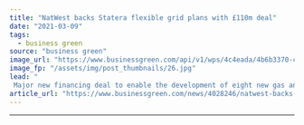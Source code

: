```yaml
---
title: "NatWest backs Statera flexible grid plans with £110m deal"
date: "2021-03-09"
tags: 
  - business green
source: "business green"
image_url: "https://www.businessgreen.com/api/v1/wps/4c4eada/4b6b3370-c99e-4fba-bcf0-3c83d271aef1/3/Creyke-Beck-185x114.jpg"
image_fp: "/assets/img/post_thumbnails/26.jpg"
lead: "
 Major new financing deal to enable the development of eight new gas and energy storage projects ..."
article_url: "https://www.businessgreen.com/news/4028246/natwest-backs-statera-flexible-grid-plans-gbp110m-deal"
---
```


---
